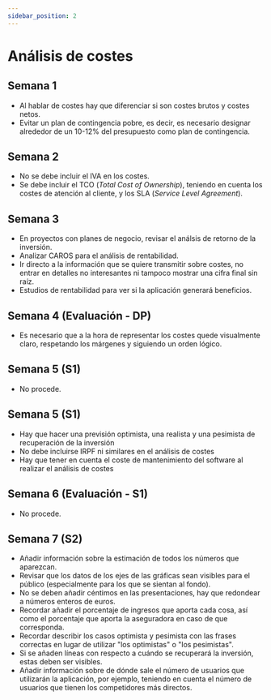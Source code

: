 ```yaml
---
sidebar_position: 2
---
```


# Análisis de costes

## Semana 1

- Al hablar de costes hay que diferenciar si son costes brutos y costes netos. 
- Evitar un plan de contingencia pobre, es decir, es necesario designar alrededor de un 10-12% del presupuesto como plan de contingencia.

## Semana 2

- No se debe incluir el IVA en los costes.
- Se debe incluir el TCO (*Total Cost of Ownership*), teniendo en cuenta los costes de atención al cliente, y los SLA (*Service Level Agreement*).

## Semana 3

- En proyectos con planes de negocio, revisar el análsis de retorno de la inversión.
- Analizar CAROS para el análisis de rentabilidad.
- Ir directo a la información que se quiere transmitir sobre costes, no entrar en detalles no interesantes ni tampoco mostrar una cifra final sin raíz.
- Estudios de rentabilidad para ver si la aplicación generará beneficios.

## Semana 4 (Evaluación - DP)

- Es necesario que a la hora de representar los costes quede visualmente claro, respetando los márgenes y siguiendo un orden lógico.

## Semana 5 (S1)

- No procede.

## Semana 5 (S1)

- Hay que hacer una previsión optimista, una realista y una pesimista de recuperación de la inversión
- No debe incluirse IRPF ni similares en el análisis de costes
- Hay que tener en cuenta el coste de mantenimiento del software al realizar el análisis de costes

## Semana 6 (Evaluación - S1)

- No procede.

## Semana 7 (S2)

- Añadir información sobre la estimación de todos los números que aparezcan.
- Revisar que los datos de los ejes de las gráficas sean visibles para el público (especialmente para los que se sientan al fondo).
- No se deben añadir céntimos en las presentaciones, hay que redondear a números enteros de euros.
- Recordar añadir el porcentaje de ingresos que aporta cada cosa, así como el porcentaje que aporta la aseguradora en caso de que corresponda.
- Recordar describir los casos optimista y pesimista con las frases correctas en lugar de utilizar "los optimistas" o "los pesimistas".
- Si se añaden líneas con respecto a cuándo se recuperará la inversión, estas deben ser visibles.
- Añadir información sobre de dónde sale el número de usuarios que utilizarán la aplicación, por ejemplo, teniendo en cuenta el número de usuarios que tienen los competidores más directos.
